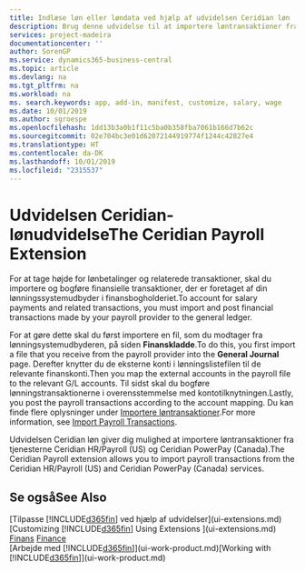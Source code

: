 ```yaml
---
title: Indlæse løn eller løndata ved hjælp af udvidelsen Ceridian løn | Microsoft Docs
description: Brug denne udvidelse til at importere løntransaktioner fra tjenesterne Ceridian HR/Payroll (US) og Ceridian PowerPay (Canada).
services: project-madeira
documentationcenter: ''
author: SorenGP
ms.service: dynamics365-business-central
ms.topic: article
ms.devlang: na
ms.tgt_pltfrm: na
ms.workload: na
ms. search.keywords: app, add-in, manifest, customize, salary, wage
ms.date: 10/01/2019
ms.author: sgroespe
ms.openlocfilehash: 1dd13b3a0b1f11c5ba0b358fba7061b166d7b62c
ms.sourcegitcommit: 02e704bc3e01d62072144919774f1244c42827e4
ms.translationtype: HT
ms.contentlocale: da-DK
ms.lasthandoff: 10/01/2019
ms.locfileid: "2315537"
---
```

# <a name="the-ceridian-payroll-extension"></a><span data-ttu-id="a6827-103">Udvidelsen Ceridian-lønudvidelse</span><span class="sxs-lookup"><span data-stu-id="a6827-103">The Ceridian Payroll Extension</span></span>
<span data-ttu-id="a6827-104">For at tage højde for lønbetalinger og relaterede transaktioner, skal du importere og bogføre finansielle transaktioner, der er foretaget af din lønningssystemudbyder i finansbogholderiet.</span><span class="sxs-lookup"><span data-stu-id="a6827-104">To account for salary payments and related transactions, you must import and post financial transactions made by your payroll provider to the general ledger.</span></span>

<span data-ttu-id="a6827-105">For at gøre dette skal du først importere en fil, som du modtager fra lønningsystemudbyderen, på siden **Finanskladde**.</span><span class="sxs-lookup"><span data-stu-id="a6827-105">To do this, you first import a file that you receive from the payroll provider into the **General Journal** page.</span></span> <span data-ttu-id="a6827-106">Derefter knytter du de eksterne konti i lønningslistefilen til de relevante finanskonti.</span><span class="sxs-lookup"><span data-stu-id="a6827-106">Then you map the external accounts in the payroll file to the relevant G/L accounts.</span></span> <span data-ttu-id="a6827-107">Til sidst skal du bogføre lønningstransaktionerne i overensstemmelse med kontotilknytningen.</span><span class="sxs-lookup"><span data-stu-id="a6827-107">Lastly, you post the payroll transactions according to the account mapping.</span></span> <span data-ttu-id="a6827-108">Du kan finde flere oplysninger under [Importere løntransaktioner](finance-how-import-payroll-transactions.md).</span><span class="sxs-lookup"><span data-stu-id="a6827-108">For more information, see [Import Payroll Transactions](finance-how-import-payroll-transactions.md).</span></span>

<span data-ttu-id="a6827-109">Udvidelsen Ceridian løn giver dig mulighed at importere løntransaktioner fra tjenesterne Ceridian HR/Payroll (US) og Ceridian PowerPay (Canada).</span><span class="sxs-lookup"><span data-stu-id="a6827-109">The Ceridian Payroll extension allows you to import payroll transactions from the Ceridian HR/Payroll (US) and Ceridian PowerPay (Canada) services.</span></span>

## <a name="see-also"></a><span data-ttu-id="a6827-110">Se også</span><span class="sxs-lookup"><span data-stu-id="a6827-110">See Also</span></span>
<span data-ttu-id="a6827-111">[Tilpasse [!INCLUDE[d365fin](includes/d365fin_md.md)] ved hjælp af udvidelser](ui-extensions.md)  </span><span class="sxs-lookup"><span data-stu-id="a6827-111">[Customizing [!INCLUDE[d365fin](includes/d365fin_md.md)] Using Extensions ](ui-extensions.md)  </span></span>  
<span data-ttu-id="a6827-112">[Finans](finance.md)  </span><span class="sxs-lookup"><span data-stu-id="a6827-112">[Finance](finance.md)  </span></span>  
<span data-ttu-id="a6827-113">[Arbejde med [!INCLUDE[d365fin](includes/d365fin_md.md)]](ui-work-product.md)</span><span class="sxs-lookup"><span data-stu-id="a6827-113">[Working with [!INCLUDE[d365fin](includes/d365fin_md.md)]](ui-work-product.md)</span></span>
